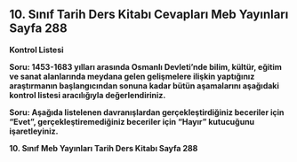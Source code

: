 ## 10. Sınıf Tarih Ders Kitabı Cevapları Meb Yayınları Sayfa 288

**Kontrol Listesi**

**Soru: 1453-1683 yılları arasında Osmanlı Devleti’nde bilim, kültür, eğitim ve sanat alanlarında meydana gelen gelişmelere ilişkin yaptığınız araştırmanın başlangıcından sonuna kadar bütün aşamalarını aşağıdaki kontrol listesi aracılığıyla değerlendiriniz.**

**Soru: Aşağıda listelenen davranışlardan gerçekleştirdiğiniz beceriler için “Evet”, gerçekleştiremediğiniz beceriler için “Hayır” kutucuğunu işaretleyiniz.**

**10. Sınıf Meb Yayınları Tarih Ders Kitabı Sayfa 288**